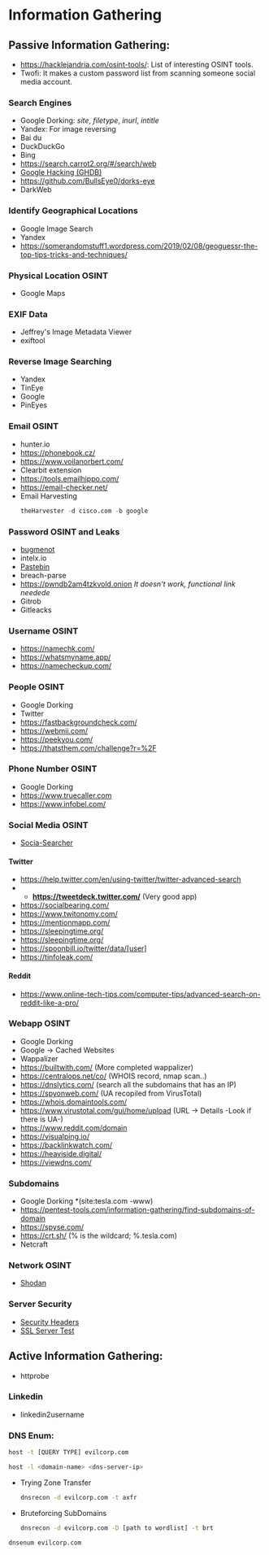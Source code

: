 # Information Gathering

## **Passive Information Gathering:**
- https://hacklejandria.com/osint-tools/: List of interesting OSINT tools.
- Twofi: It makes a custom password list from scanning someone social media account.
### Search Engines

- Google Dorking: *site*, *filetype*, *inurl*, *intitle*
- Yandex: For image reversing
- Bai du
- DuckDuckGo
- Bing
- https://search.carrot2.org/#/search/web
- [Google Hacking (GHDB)](https://www.exploit-db.com/google-hacking-database)
- https://github.com/BullsEye0/dorks-eye
- DarkWeb

### Identify Geographical Locations
- Google Image Search
- Yandex
- https://somerandomstuff1.wordpress.com/2019/02/08/geoguessr-the-top-tips-tricks-and-techniques/

### Physical Location OSINT
- Google Maps

### EXIF Data
- Jeffrey's Image Metadata Viewer
- exiftool

### Reverse Image Searching
- Yandex
- TinEye
- Google
- PinEyes

### Email OSINT
- hunter.io
- https://phonebook.cz/
- https://www.voilanorbert.com/
- Clearbit extension
- https://tools.emailhippo.com/
- https://email-checker.net/
-  Email Harvesting
	```sql
	theHarvester -d cisco.com -b google
	```
### Password OSINT and Leaks
- [bugmenot](http://bugmenot.com)
- intelx.io
- [Pastebin](https://pastebin.ga/)
- breach-parse
- https://pwndb2am4tzkvold.onion *It doesn't work, functional link needede*
- Gitrob
- Gitleacks

### Username OSINT
- https://namechk.com/
- https://whatsmyname.app/
- https://namecheckup.com/

### People OSINT
- Google Dorking
- Twitter
- https://fastbackgroundcheck.com/
- https://webmii.com/
- https://peekyou.com/
- https://thatsthem.com/challenge?r=%2F

### Phone Number OSINT
- Google Dorking
- https://www.truecaller.com
- https://www.infobel.com/

### Social Media OSINT
- [Socia-Searcher](https://www.social-searcher.com)


#### Twitter
- https://help.twitter.com/en/using-twitter/twitter-advanced-search
- - **https://tweetdeck.twitter.com/** (Very good app)
- https://socialbearing.com/
- https://www.twitonomy.com/
- https://mentionmapp.com/
- https://sleepingtime.org/
- https://sleepingtime.org/
- https://spoonbill.io/twitter/data/[user]
- https://tinfoleak.com/

#### Reddit
- https://www.online-tech-tips.com/computer-tips/advanced-search-on-reddit-like-a-pro/

### Webapp OSINT
- Google Dorking
- Google -> Cached Websites 
- Wappalizer
- https://builtwith.com/ (More completed wappalizer)
- https://centralops.net/co/ (WHOIS record, nmap scan..)
- https://dnslytics.com/ (search all the subdomains that has an IP)
- https://spyonweb.com/ (UA recopiled from VirusTotal)
- https://whois.domaintools.com/
- https://www.virustotal.com/gui/home/upload (URL -> Details -Look if there is UA-)
- https://www.reddit.com/domain
- https://visualping.io/
- https://backlinkwatch.com/
- https://heaviside.digital/
- https://viewdns.com/

### Subdomains
- Google Dorking *(site:tesla.com -www)
- https://pentest-tools.com/information-gathering/find-subdomains-of-domain
- https://spyse.com/
- https://crt.sh/ (% is the wildcard; %.tesla.com)
- Netcraft

### Network OSINT
- [Shodan](https://www.shodan.io/)

### Server Security

- [Security Headers](https://securityheaders.com/)
- [SSL Server Test](https://www.ssllabs.com/ssltest/)


## **Active Information Gathering:**
- httprobe
### Linkedin
- linkedin2username


### **DNS Enum:**
```bash
host -t [QUERY TYPE] evilcorp.com
```

```bash
host -l <domain-name> <dns-server-ip>
```
- Trying Zone Transfer
	```bash
	dnsrecon -d evilcorp.com -t axfr
	```
- Bruteforcing SubDomains
	```bash
	dnsrecon -d evilcorp.com -D [path to wordlist] -t brt
	```
```bash
dnsenum evilcorp.com
```
	
